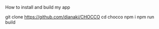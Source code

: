 How to install and build my app

git clone https://github.com/dianaki/CHOCCO
cd chocco
npm i
npm run build